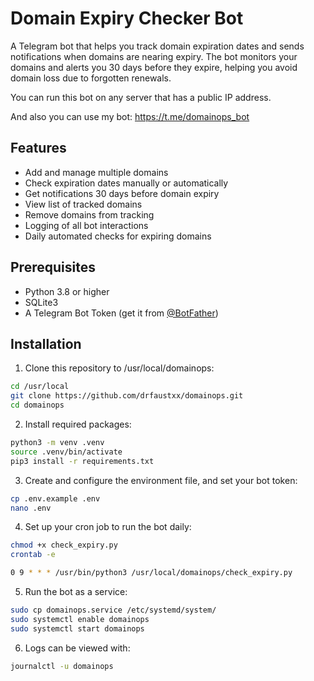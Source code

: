 # Domain Expiry Checker Bot

A Telegram bot that helps you track domain expiration dates and sends notifications when domains are nearing expiry. The bot monitors your domains and alerts you 30 days before they expire, helping you avoid domain loss due to forgotten renewals.

You can run this bot on any server that has a public IP address.

And also you can use my bot: https://t.me/domainops_bot

## Features

- Add and manage multiple domains
- Check expiration dates manually or automatically 
- Get notifications 30 days before domain expiry
- View list of tracked domains
- Remove domains from tracking
- Logging of all bot interactions
- Daily automated checks for expiring domains

## Prerequisites

- Python 3.8 or higher
- SQLite3
- A Telegram Bot Token (get it from [@BotFather](https://t.me/botfather))

## Installation

1. Clone this repository to /usr/local/domainops:

```bash
cd /usr/local
git clone https://github.com/drfaustxx/domainops.git
cd domainops
```

2. Install required packages:

```bash
python3 -m venv .venv
source .venv/bin/activate
pip3 install -r requirements.txt
```
3. Create and configure the environment file, and set your bot token:

```bash
cp .env.example .env
nano .env
```

4. Set up your cron job to run the bot daily:

```bash
chmod +x check_expiry.py
crontab -e

0 9 * * * /usr/bin/python3 /usr/local/domainops/check_expiry.py
```

5. Run the bot as a service:

```bash
sudo cp domainops.service /etc/systemd/system/
sudo systemctl enable domainops
sudo systemctl start domainops
```
6. Logs can be viewed with:

```bash
journalctl -u domainops
```